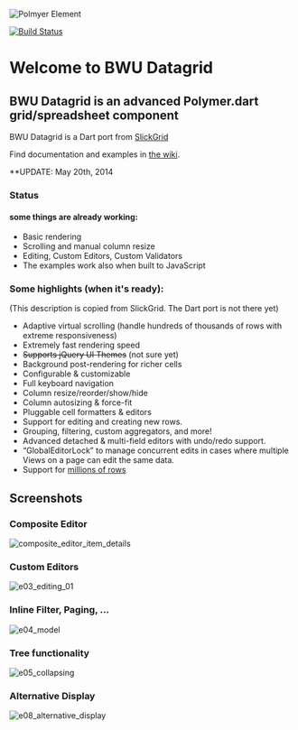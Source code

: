 ![Polmyer Element](https://raw.githubusercontent.com/bwu-dart/bwu_datagrid/master/doc/screenshots/polmyer_logo.png)


[![Build Status](https://drone.io/github.com/bwu-dart/bwu_datagrid/status.png)](https://drone.io/github.com/bwu-dart/bwu_datagrid/latest)

# Welcome to BWU Datagrid

## BWU Datagrid is an advanced Polymer.dart grid/spreadsheet component
BWU Datagrid is a Dart port from [SlickGrid](https://github.com/mleibman/SlickGrid) 

Find documentation and examples in [the wiki](https://github.com/bwu-dart/bwu_datagrid/wiki).

**UPDATE:  May 20th, 2014

### Status

#### some things are already working:
 
* Basic rendering
* Scrolling and manual column resize
* Editing, Custom Editors, Custom Validators
* The examples work also when built to JavaScript

### Some highlights (when it's ready):

(This description is copied from SlickGrid. The Dart port is not there yet) 

* Adaptive virtual scrolling (handle hundreds of thousands of rows with extreme responsiveness)
* Extremely fast rendering speed 
* ~~Supports jQuery UI Themes~~ (not sure yet)
* Background post-rendering for richer cells
* Configurable & customizable
* Full keyboard navigation
* Column resize/reorder/show/hide
* Column autosizing & force-fit
* Pluggable cell formatters & editors
* Support for editing and creating new rows.
* Grouping, filtering, custom aggregators, and more!
* Advanced detached & multi-field editors with undo/redo support.
* “GlobalEditorLock” to manage concurrent edits in cases where multiple Views on a page can edit the same data.
* Support for [millions of rows](http://stackoverflow.com/a/2569488/1269037)

## Screenshots

### Composite Editor
![composite_editor_item_details](https://raw.githubusercontent.com/bwu-dart/bwu_datagrid/master/doc/screenshots/composite_editor_item_details.png)

### Custom Editors
![e03_editing_01](https://raw.githubusercontent.com/bwu-dart/bwu_datagrid/master/doc/screenshots/e03_editing_01.png)

### Inline Filter, Paging, ...
![e04_model](https://raw.githubusercontent.com/bwu-dart/bwu_datagrid/master/doc/screenshots/e04_model.png)

### Tree functionality
![e05_collapsing](https://raw.githubusercontent.com/bwu-dart/bwu_datagrid/master/doc/screenshots/e05_collapsing.png)

### Alternative Display
![e08_alternative_display](https://raw.githubusercontent.com/bwu-dart/bwu_datagrid/master/doc/screenshots/e08_alternative_display.png)
